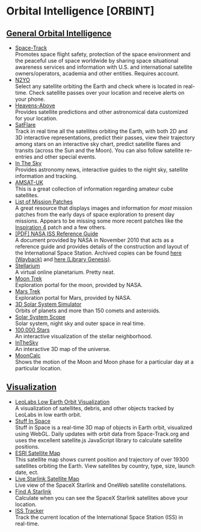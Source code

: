 **Orbital Intelligence [ORBINT]**
===========================================================================

## **<u>General Orbital Intelligence</u>**

- [Space-Track](https://www.space-track.org)  
  Promotes space flight safety, protection of the space environment and the peaceful use of space worldwide by sharing space situational awareness services and information with U.S. and international satellite owners/operators, academia and other entities. Requires account.
- [N2YO](https://www.n2yo.com/)  
  Select any satellite orbiting the Earth and check where is located in real-time. Check satellite passes over your location and receive alerts on your phone.
- [Heavens-Above](https://www.heavens-above.com/)  
  Provides satellite predictions and other astronomical data customized for your location.
- [SatFlare](http://www.satflare.com/track.as)  
  Track in real time all the satellites orbiting the Earth, with both 2D and 3D interactive representations, predict their passes, view their trajectory among stars on an interactive sky chart, predict satellite flares and transits (across the Sun and the Moon). You can also follow satellite re-entries and other special events.
- [In The Sky](https://in-the-sky.org/)  
  Provides astronomy news, interactive guides to the night sky, satellite information and tracking.
- [AMSAT-UK](https://amsat-uk.org/beginners/satellite-tracking/)  
  This is a great collection of information regarding amateur cube satellites.
- [List of Mission Patches](http://www.seasky.org/space-exploration/mission-patches-menu.html)  
  A great resource that displays images and information for *most* mission patches from the early days of space exploration to present day missions. Appears to be missing some more recent patches like the [Inspiration 4](https://inspiration4.com/) patch and a few others.
- [[PDF] NASA ISS Reference Guide](https://www.nasa.gov/pdf/508318main_ISS_ref_guide_nov2010.pdf)  
  A document provided by NASA in November 2010 that acts as a reference guide and provides details of the construction and layout of the International Space Station. Archived copies can be found [here (Wayback)](https://web.archive.org/web/20210912213137/https://www.nasa.gov/pdf/508318main_ISS_ref_guide_nov2010.pdf) and [here (Library Genesis)](http://libgen.rs/book/index.php?md5=8E878DE8BE1D9C769B83D2C7CCE68FE2).
- [Stellarium](https://stellarium-web.org/)  
  A virtual online planetarium. Pretty neat.
- [Moon Trek](https://trek.nasa.gov/moon/)  
  Exploration portal for the moon, provided by NASA.
- [Mars Trek](https://trek.nasa.gov/mars/)  
  Exploration portal for Mars, provided by NASA.
- [3D Solar System Simulator](https://theskylive.com/3dsolarsystem)  
  Orbits of planets and more than 150 comets and asteroids.
- [Solar System Scope](https://www.solarsystemscope.com/)  
  Solar system, night sky and outer space in real time.
- [100,000 Stars](https://stars.chromeexperiments.com/)   
  An interactive visualization of the stellar neighborhood.
- [InTheSky](https://in-the-sky.org/ngc3d.php)  
  An interactive 3D map of the universe. 
- [MoonCalc](https://www.mooncalc.org/)  
  Shows the motion of the Moon and Moon phase for a particular day at a particular location.

## **<u>Visualization</u>**

- [LeoLabs Low Earth Orbit Visualization](https://platform.leolabs.space/visualization)  
  A visualization of satellites, debris, and other objects tracked by LeoLabs in low earth orbit.
- [Stuff In Space](http://stuffin.space/)  
  Stuff in Space is a real-time 3D map of objects in Earth orbit, visualized using WebGL. Daily updates with orbit data from Space-Track.org and uses the excellent satellite.js JavaScript library to calculate satellite positions.
- [ESRI Satellite Map](https://maps.esri.com/rc/sat2/index.html)  
  This satellite map shows current position and trajectory of over 19300 satellites orbiting the Earth. View satellites by country, type, size, launch date, ect.
- [Live Starlink Satellite Map](https://satellitemap.space/)  
  Live view of the SpaceX Starlink and OneWeb satellite constellations.
- [Find A Starlink](https://findstarlink.com/)  
  Calculate when you can see the SpaceX Starlink satellites above your location.
- [ISS Tracker](http://www.isstracker.com/)  
  Track the current location of the International Space Station (ISS) in real-time.
